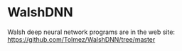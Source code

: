 # WalshDNN
Walsh deep neural network
programs are in the web site: https://github.com/Tolmez/WalshDNN/tree/master
